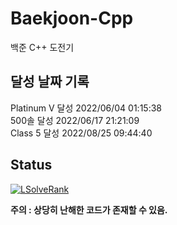 # Baekjoon-Cpp

백준 C++ 도전기

## 달성 날짜 기록
Platinum V 달성 2022/06/04 01:15:38</br>
500솔 달성      2022/06/17 21:21:09</br>
Class 5 달성    2022/08/25 09:44:40</br>

## Status
[![LSolveRank](https://github-readme-solvedac-hyp3rflow.vercel.app/api/?handle=lukince)](https://solved.ac/profile/lukince)

**주의 : 상당히 난해한 코드가 존재할 수 있음.**
